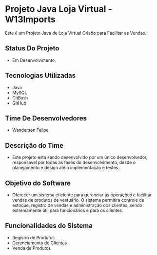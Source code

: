 # Projeto Java Loja Virtual - W13Imports
Este é um Projeto Java de Loja Virtual Criado para Facilitar as Vendas.

## Status Do Projeto
- Em Desenvolvimento.

## Tecnologias Utilizadas
- Java
- MySQL
- GitBash
- GitHub

## Time De Desenvolvedores
- Wanderson Felipe

## Descrição do Time
- Este projeto está sendo desenvolvido por um único desenvolvedor, responsável por todas as fases do desenvolvimento, desde o planejamento e design até a implementação e testes.

## Objetivo do Software
- Oferecer um sistema eficiente para gerenciar as operações e facilitar vendas de produtos de vestuário.
O sistema permitira controle de estoque, registro de vendas e administração dos clientes, sendo extremamente útil para funcionários e para os clientes.

## Funcionalidades do Sistema
- Registro de Produtos
- Gerenciamento de Clientes
- Venda de Produtos
